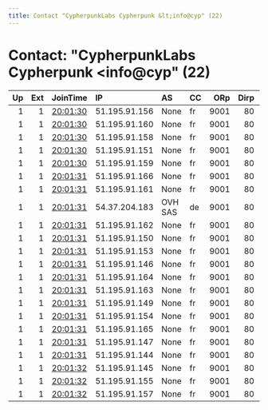 ```yaml
---
title: Contact "CypherpunkLabs Cypherpunk &lt;info@cyp" (22)
---
```


# Contact: "CypherpunkLabs Cypherpunk &lt;info@cyp" (22)

|   Up |   Ext | JoinTime                                                                                            | IP            | AS      | CC   |   ORp |   Dirp | OS    | Version   | Nickname   |   eFamMembers |
|-----:|------:|:----------------------------------------------------------------------------------------------------|:--------------|:--------|:-----|------:|-------:|:------|:----------|:-----------|--------------:|
|    1 |     1 | [20:01:30](https://metrics.torproject.org/rs.html#details/4C6E75E65818844B7D3F3A8A9666525680006EAF) | 51.195.91.156 | None    | fr   |  9001 |     80 | Linux | 0.4.3.6   | Unnamed    |             1 |
|    1 |     1 | [20:01:30](https://metrics.torproject.org/rs.html#details/60D6F3FEE07527E749BD6BB3E401E5EB389EA45C) | 51.195.91.160 | None    | fr   |  9001 |     80 | Linux | 0.4.3.6   | Unnamed    |             1 |
|    1 |     1 | [20:01:30](https://metrics.torproject.org/rs.html#details/A3317BF385CFF595CC27997BB5A6C2FB35846D47) | 51.195.91.158 | None    | fr   |  9001 |     80 | Linux | 0.4.3.6   | Unnamed    |             1 |
|    1 |     1 | [20:01:30](https://metrics.torproject.org/rs.html#details/C50ED548D22C1908E58AA194AD3DC966FD267E06) | 51.195.91.151 | None    | fr   |  9001 |     80 | Linux | 0.4.3.6   | Unnamed    |             1 |
|    1 |     1 | [20:01:30](https://metrics.torproject.org/rs.html#details/DFE448D8C5D81AE687289A225B64F704A7FAC877) | 51.195.91.159 | None    | fr   |  9001 |     80 | Linux | 0.4.3.6   | Unnamed    |             1 |
|    1 |     1 | [20:01:31](https://metrics.torproject.org/rs.html#details/075FDD85EF4B783BCC9040580168F1FC5576B101) | 51.195.91.166 | None    | fr   |  9001 |     80 | Linux | 0.4.3.6   | Unnamed    |             1 |
|    1 |     1 | [20:01:31](https://metrics.torproject.org/rs.html#details/1C11D59B0144E9B33BB932A031BA8A3A5B81C65E) | 51.195.91.161 | None    | fr   |  9001 |     80 | Linux | 0.4.3.6   | Unnamed    |             1 |
|    1 |     1 | [20:01:31](https://metrics.torproject.org/rs.html#details/1EC0CCAFA8ABD5470B062AF470EAC97DD069C655) | 54.37.204.183 | OVH SAS | de   |  9001 |     80 | Linux | 0.4.3.6   | Unnamed    |             1 |
|    1 |     1 | [20:01:31](https://metrics.torproject.org/rs.html#details/1F00A270AFDA1172DEDEC138AFEE977CFFB0FAD1) | 51.195.91.162 | None    | fr   |  9001 |     80 | Linux | 0.4.3.6   | Unnamed    |             1 |
|    1 |     1 | [20:01:31](https://metrics.torproject.org/rs.html#details/38C36322890194015837A1085907DFA6AE3A9B00) | 51.195.91.150 | None    | fr   |  9001 |     80 | Linux | 0.4.3.6   | Unnamed    |             1 |
|    1 |     1 | [20:01:31](https://metrics.torproject.org/rs.html#details/3DF6717E1C62D9ACF65CD5B3C609FBB271D9586D) | 51.195.91.153 | None    | fr   |  9001 |     80 | Linux | 0.4.3.6   | Unnamed    |             1 |
|    1 |     1 | [20:01:31](https://metrics.torproject.org/rs.html#details/41E9201B42807012BCAFA6B94BCF9AD00CD787EA) | 51.195.91.146 | None    | fr   |  9001 |     80 | Linux | 0.4.3.6   | Unnamed    |             1 |
|    1 |     1 | [20:01:31](https://metrics.torproject.org/rs.html#details/4C52890A00964648E3AED7EB7CB178BA082610E6) | 51.195.91.164 | None    | fr   |  9001 |     80 | Linux | 0.4.3.6   | Unnamed    |             1 |
|    1 |     1 | [20:01:31](https://metrics.torproject.org/rs.html#details/63E4BD985E436877C471A743F1625F10FA114458) | 51.195.91.163 | None    | fr   |  9001 |     80 | Linux | 0.4.3.6   | Unnamed    |             1 |
|    1 |     1 | [20:01:31](https://metrics.torproject.org/rs.html#details/8002F46087D145E1CC5F4F11725494059E7A823D) | 51.195.91.149 | None    | fr   |  9001 |     80 | Linux | 0.4.3.6   | Unnamed    |             1 |
|    1 |     1 | [20:01:31](https://metrics.torproject.org/rs.html#details/8D112569E620CB316F1FDC08BCFD93FF54F22ED9) | 51.195.91.154 | None    | fr   |  9001 |     80 | Linux | 0.4.3.6   | Unnamed    |             1 |
|    1 |     1 | [20:01:31](https://metrics.torproject.org/rs.html#details/C31A5F636926B69C72F992F005D0BDF48040B283) | 51.195.91.165 | None    | fr   |  9001 |     80 | Linux | 0.4.3.6   | Unnamed    |             1 |
|    1 |     1 | [20:01:31](https://metrics.torproject.org/rs.html#details/FA611C0BABB9DF7A63AC2877A5AB5A6880FBA51F) | 51.195.91.147 | None    | fr   |  9001 |     80 | Linux | 0.4.3.6   | Unnamed    |             1 |
|    1 |     1 | [20:01:31](https://metrics.torproject.org/rs.html#details/FE9313D50FB0E68F674812BF7CED0D8F2C2B65E6) | 51.195.91.144 | None    | fr   |  9001 |     80 | Linux | 0.4.3.6   | Unnamed    |             1 |
|    1 |     1 | [20:01:32](https://metrics.torproject.org/rs.html#details/2DE12251A7AF25B2CDFA9DE0F1B4022685ABAF3B) | 51.195.91.145 | None    | fr   |  9001 |     80 | Linux | 0.4.3.6   | Unnamed    |             1 |
|    1 |     1 | [20:01:32](https://metrics.torproject.org/rs.html#details/3EE2A784ADB2F56E631F281F2688104A656E19C2) | 51.195.91.155 | None    | fr   |  9001 |     80 | Linux | 0.4.3.6   | Unnamed    |             1 |
|    1 |     1 | [20:01:32](https://metrics.torproject.org/rs.html#details/DC74048330C6037ADC505E0AF63E2A9F765F6B57) | 51.195.91.157 | None    | fr   |  9001 |     80 | Linux | 0.4.3.6   | Unnamed    |             1 |
